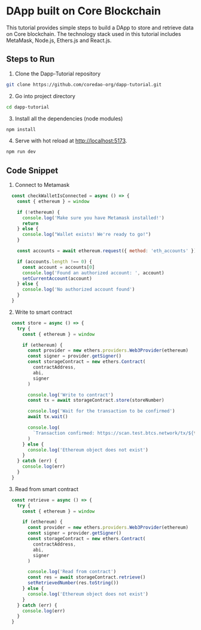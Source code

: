 # DApp built on Core Blockchain


This tutorial provides simple steps to build a DApp to store and retrieve data on Core blockchain. The technology stack used in this tutorial includes MetaMask, Node.js, Ethers.js and React.js.


## Steps to Run

1. Clone the Dapp-Tutorial repository

```bash
git clone https://github.com/coredao-org/dapp-tutorial.git
```

2. Go into project directory

```bash
cd dapp-tutorial
```

3. Install all the dependencies (node modules)

```bash
npm install
```

4. Serve with hot reload at <http://localhost:5173>.

```bash
npm run dev
```


## Code Snippet

1. Connect to Metamask

```javascript
  const checkWalletIsConnected = async () => {
    const { ethereum } = window

    if (!ethereum) {
      console.log('Make sure you have Metamask installed!')
      return
    } else {
      console.log("Wallet exists! We're ready to go!")
    }

    const accounts = await ethereum.request({ method: 'eth_accounts' })

    if (accounts.length !== 0) {
      const account = accounts[0]
      console.log('Found an authorized account: ', account)
      setCurrentAccount(account)
    } else {
      console.log('No authorized account found')
    }
  }
```



2. Write to smart contract

```javascript
  const store = async () => {
    try {
      const { ethereum } = window

      if (ethereum) {
        const provider = new ethers.providers.Web3Provider(ethereum)
        const signer = provider.getSigner()
        const storageContract = new ethers.Contract(
          contractAddress,
          abi,
          signer
        )

        console.log('Write to contract')
        const tx = await storageContract.store(storeNumber)

        console.log('Wait for the transaction to be confirmed')
        await tx.wait()

        console.log(
          `Transaction confirmed: https://scan.test.btcs.network/tx/${tx.hash}`
        )
      } else {
        console.log('Ethereum object does not exist')
      }
    } catch (err) {
      console.log(err)
    }
  }
```



3. Read from smart contract

```javascript
  const retrieve = async () => {
    try {
      const { ethereum } = window

      if (ethereum) {
        const provider = new ethers.providers.Web3Provider(ethereum)
        const signer = provider.getSigner()
        const storageContract = new ethers.Contract(
          contractAddress,
          abi,
          signer
        )

        console.log('Read from contract')
        const res = await storageContract.retrieve()
        setRetrievedNumber(res.toString())
      } else {
        console.log('Ethereum object does not exist')
      }
    } catch (err) {
      console.log(err)
    }
  }
```
